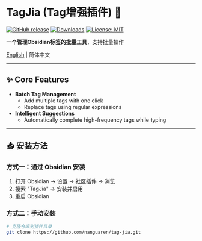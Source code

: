 # TagJia (Tag增强插件) 📌

[![GitHub release](https://img.shields.io/github/v/release/nanguaren/tag-jia?style=flat-square)](https://github.com/nanguaren/tag-jia/releases)
[![Downloads](https://img.shields.io/github/downloads/nanguaren/tag-jia/total?color=blue&style=flat-square)](https://github.com/nanguaren/tag-jia/releases)
[![License: MIT](https://img.shields.io/badge/License-MIT-blueviolet.svg?style=flat-square)](https://opensource.org/licenses/MIT)

**一个管理Obsidian标签的批量工具**，支持批量操作

[English](README.md) | 简体中文

---

## ✨ Core Features

- **Batch Tag Management**
  - Add multiple tags with one click
  - Replace tags using regular expressions
- **Intelligent Suggestions**
  - Automatically complete high-frequency tags while typing

---

## 📥 安装方法

### 方式一：通过 Obsidian 安装
1. 打开 Obsidian → 设置 → 社区插件 → 浏览
2. 搜索 "TagJia" → 安装并启用
3. 重启 Obsidian

### 方式二：手动安装
```bash
# 克隆仓库到插件目录
git clone https://github.com/nanguaren/tag-jia.git

